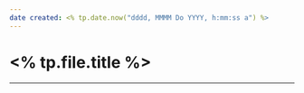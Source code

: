 ```yaml
---
date created: <% tp.date.now("dddd, MMMM Do YYYY, h:mm:ss a") %>
---
```

# <% tp.file.title %>



---
